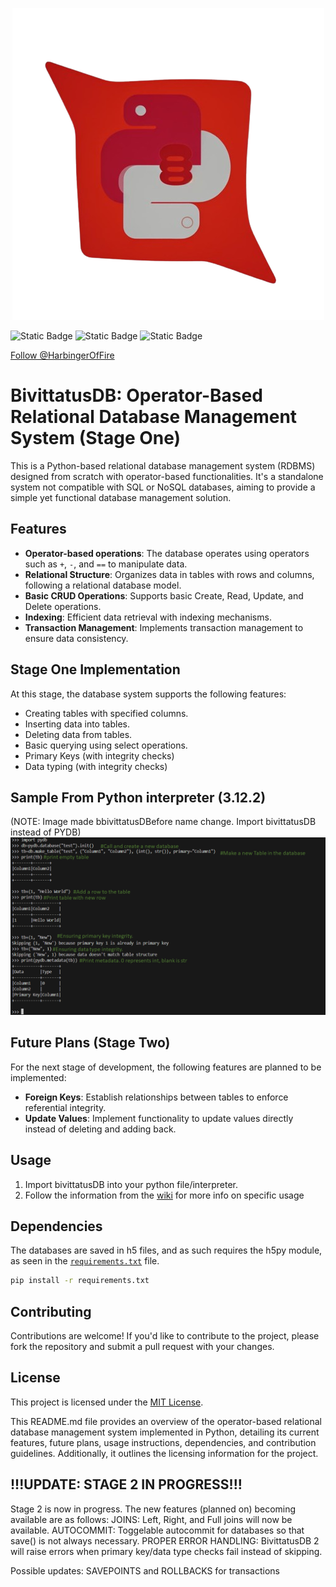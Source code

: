 <p align="center">
<img src="./logo.png" />
</p>

![Static Badge](https://img.shields.io/badge/Version-1.0.0-green)
![Static Badge](https://img.shields.io/badge/Language%20-%20Python%20(3.12)-blue)
![Static Badge](https://img.shields.io/badge/Status%20-%20Basic%20-%20yellow)

<!-- Place this tag where you want the button to render. -->
<a class="button" href="https://github.com/HarbingerOfFire" data-color-scheme="no-preference: light; light: light; dark: dark;" data-size="large" aria-label="Follow @HarbingerOfFire on GitHub">Follow @HarbingerOfFire</a>

# BivittatusDB: Operator-Based Relational Database Management System (Stage One)

This is a Python-based relational database management system (RDBMS) designed from scratch with operator-based functionalities. It's a standalone system not compatible with SQL or NoSQL databases, aiming to provide a simple yet functional database management solution.

## Features
- **Operator-based operations**: The database operates using operators such as `+`, `-`, and `==` to manipulate data.
- **Relational Structure**: Organizes data in tables with rows and columns, following a relational database model.
- **Basic CRUD Operations**: Supports basic Create, Read, Update, and Delete operations.
- **Indexing**: Efficient data retrieval with indexing mechanisms.
- **Transaction Management**: Implements transaction management to ensure data consistency.

## Stage One Implementation
At this stage, the database system supports the following features:
- Creating tables with specified columns.
- Inserting data into tables.
- Deleting data from tables.
- Basic querying using select operations.
- Primary Keys (with integrity checks)
- Data typing (with integrity checks)

## Sample From Python interpreter (3.12.2)
(NOTE: Image made bbivittatusDBefore name change. Import bivittatusDB instead of PYDB)
![sample](sample.png)

## Future Plans (Stage Two)
For the next stage of development, the following features are planned to be implemented:
- **Foreign Keys**: Establish relationships between tables to enforce referential integrity.
- **Update Values**: Implement functionality to update values directly instead of deleting and adding back.

## Usage
1. Import bivittatusDB into your python file/interpreter.
2. Follow the information from the [wiki](https://github.com/HarbingerOfFire/PYDB/wiki) for more info on specific usage


## Dependencies
The databases are saved in h5 files, and as such requires the h5py module, as seen in the [`requirements.txt`](./requirements.txt) file.
```bash
pip install -r requirements.txt
```

## Contributing
Contributions are welcome! If you'd like to contribute to the project, please fork the repository and submit a pull request with your changes.

## License
This project is licensed under the [MIT License](LICENSE).

This README.md file provides an overview of the operator-based relational database management system implemented in Python, detailing its current features, future plans, usage instructions, dependencies, and contribution guidelines. Additionally, it outlines the licensing information for the project.

## !!!UPDATE: STAGE 2 IN PROGRESS!!!
Stage 2 is now in progress. The new features (planned on) becoming available are as follows:
    JOINS: Left, Right, and Full joins will now be available.
    AUTOCOMMIT: Toggelable autocommit for databases so that save() is not always necessary.
    PROPER ERROR HANDLING: BivittatusDB 2 will raise errors when primary key/data type checks fail instead of skipping.

Possible updates:
    SAVEPOINTS and ROLLBACKS for transactions
